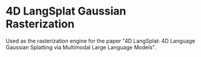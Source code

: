 # 4D LangSplat Gaussian Rasterization

Used as the rasterization engine for the paper "4D LangSplat: 4D Language Gaussian Splatting via Multimodal Large Language Models". 
